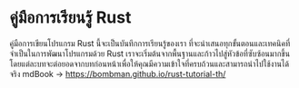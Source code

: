 # คู่มือการเรียนรู้ Rust
คู่มือการเขียนโปรแกรม Rust นี้จะเป็นบันทึกการเรียนรู้ของเรา ที่จะนำเสนอทุกขั้นตอนและเทคนิคที่จำเป็นในการพัฒนาโปรแกรมด้วย Rust เราจะเริ่มต้นจากพื้นฐานและก้าวไปสู่หัวข้อที่ซับซ้อนมากขึ้น โดยแต่ละบทจะต่อยอดจากบทก่อนหน้าเพื่อให้คุณมีความเข้าใจที่ครบถ้วนและสามารถนำไปใช้งานได้จริง
mdBook -> https://bombman.github.io/rust-tutorial-th/
